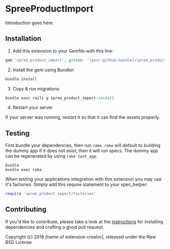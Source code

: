 SpreeProductImport
==================

Introduction goes here.

## Installation

1. Add this extension to your Gemfile with this line:
  ```ruby
  gem 'spree_product_import', github: '[your-github-handle]/spree_product_import'
  ```

2. Install the gem using Bundler:
  ```ruby
  bundle install
  ```

3. Copy & run migrations
  ```ruby
  bundle exec rails g spree_product_import:install
  ```

4. Restart your server

  If your server was running, restart it so that it can find the assets properly.

## Testing

First bundle your dependencies, then run `rake`. `rake` will default to building the dummy app if it does not exist, then it will run specs. The dummy app can be regenerated by using `rake test_app`.

```shell
bundle
bundle exec rake
```

When testing your applications integration with this extension you may use it's factories.
Simply add this require statement to your spec_helper:

```ruby
require 'spree_product_import/factories'
```


## Contributing

If you'd like to contribute, please take a look at the
[instructions](CONTRIBUTING.md) for installing dependencies and crafting a good
pull request.

Copyright (c) 2018 [name of extension creator], released under the New BSD License
